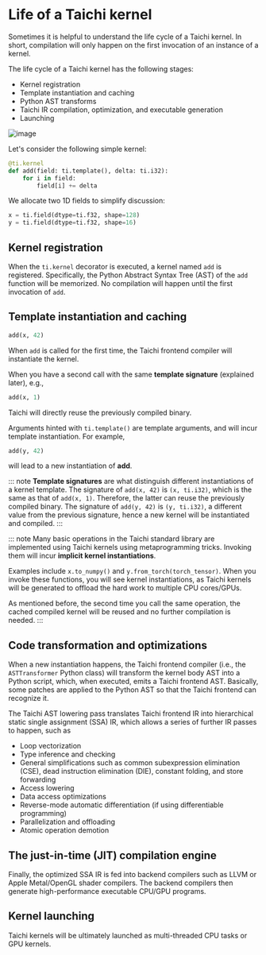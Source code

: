 # Life of a Taichi kernel

Sometimes it is helpful to understand the life cycle of a Taichi kernel. In short, compilation will only happen on the first invocation of an instance of a kernel.

The life cycle of a Taichi kernel has the following stages:

- Kernel registration
- Template instantiation and caching
- Python AST transforms
- Taichi IR compilation, optimization, and executable generation
- Launching

![image](https://raw.githubusercontent.com/taichi-dev/public_files/fa03e63ca4e161318c8aa9a5db7f4a825604df88/taichi/life_of_kernel.png)

Let's consider the following simple kernel:

```python
@ti.kernel
def add(field: ti.template(), delta: ti.i32):
    for i in field:
        field[i] += delta
```

We allocate two 1D fields to simplify discussion:

```python
x = ti.field(dtype=ti.f32, shape=128)
y = ti.field(dtype=ti.f32, shape=16)
```

## Kernel registration

When the `ti.kernel` decorator is executed, a kernel named `add` is registered. Specifically, the Python Abstract Syntax Tree (AST) of the `add` function will be memorized. No compilation will happen until the first invocation of `add`.

## Template instantiation and caching

```python
add(x, 42)
```

When `add` is called for the first time, the Taichi frontend compiler will instantiate the kernel.

When you have a second call with the same **template signature** (explained later), e.g.,

```python
add(x, 1)
```

Taichi will directly reuse the previously compiled binary.

Arguments hinted with `ti.template()` are template arguments, and will incur template instantiation. For example,

```python
add(y, 42)
```

will lead to a new instantiation of **add**.

::: note
**Template signatures** are what distinguish different instantiations of a kernel template. The signature of `add(x, 42)` is `(x, ti.i32)`, which is the same as that of `add(x, 1)`. Therefore, the latter can reuse the previously compiled binary. The signature of `add(y, 42)` is `(y, ti.i32)`, a different value from the previous signature, hence a new kernel will be instantiated and compiled.
:::

::: note
Many basic operations in the Taichi standard library are implemented using Taichi kernels using metaprogramming tricks. Invoking them will incur **implicit kernel instantiations**.

Examples include `x.to_numpy()` and `y.from_torch(torch_tensor)`. When you invoke these functions, you will see kernel instantiations, as Taichi kernels will be generated to offload the hard work to multiple CPU cores/GPUs.

As mentioned before, the second time you call the same operation, the cached compiled kernel will be reused and no further compilation is needed.
:::

## Code transformation and optimizations

When a new instantiation happens, the Taichi frontend compiler (i.e., the `ASTTransformer` Python class) will transform the kernel body AST into a Python script, which, when executed, emits a Taichi frontend AST. Basically, some patches are applied to the Python AST so that the Taichi frontend can recognize it.

The Taichi AST lowering pass translates Taichi frontend IR into hierarchical static single assignment (SSA) IR, which allows a series of further IR passes to happen, such as

- Loop vectorization
- Type inference and checking
- General simplifications such as common subexpression elimination (CSE), dead instruction elimination (DIE), constant folding, and store forwarding
- Access lowering
- Data access optimizations
- Reverse-mode automatic differentiation (if using differentiable programming)
- Parallelization and offloading
- Atomic operation demotion

## The just-in-time (JIT) compilation engine

Finally, the optimized SSA IR is fed into backend compilers such as LLVM or Apple Metal/OpenGL shader compilers. The backend compilers then generate high-performance executable CPU/GPU programs.

## Kernel launching

Taichi kernels will be ultimately launched as multi-threaded CPU tasks or GPU kernels.
